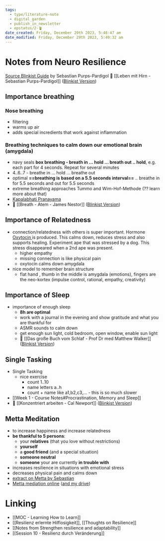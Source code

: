 ```yaml
---
tags:
  - type/literature-note
  - digital_garden
  - publish_in_newsletter
  - epstatus/2-🪴
date_created: Friday, December 29th 2023, 5:48:47 am
date_modified: Friday, December 29th 2023, 5:49:32 am
---
```

# Notes from Neuro Resilience
[Source Blinkist Guide](https://www.blinkist.com/en/app/guides/mit-neuro-resilienz-entspannt-bleiben-mit-sebastian-purps-pardigol) by Sebastian Purps-Pardigol
📖 [[Leben mit Hirn - Sebastian Purps-Pardigol]] ([Blinkist Version](https://www.blinkist.com/en/app/books/leben-mit-hirn-de))

## Importance breathing 
### Nose breathing
+ filtering
+ warms up air
+ adds special incredients that work against inflammation

### Breathing techniques to calm down our emotional brain (amygdala)

+ navy seals **box breathing - breath in ... hold ... breath out .. hold**, e.g. each part for 4 seconds. Repeat for several minutes
+ 4..6..7 - breathe in ... hold ... breathe out
+ optimal **==breathing is based on a 5.5 seconds interval==** .. breathe in for 5.5 seconds and out for 5.5 seconds
+ extreme breathing approaches Tummo and Wim-Hof-Methode (?? learn more about that)
+ [Kapalabhati Pranayama](https://www.artofliving.org/de-de/kapalabhati-pranayama-atemtechnik-f%C3%BCr-eine-%E2%80%9Estrahlende-stirn%E2%80%9C?gclid=Cj0KCQiA1rSsBhDHARIsANB4EJZNlQoZntVTFFg8kQHkT3FSDQQ19ZWaaxBwQMuhnxkmPJkTsl9h2z4aAr_OEALw_wcB)
+ 📖 [[Breath - Atem - James Nestor]] ([Blinkist Version](https://www.blinkist.com/en/app/books/breath-atem-de))

## Importance of Relatedness
+ connection/relatedness with others is super important. Hormone [Oxytocin ](https://en.wikipedia.org/wiki/Oxytocin) is produced. This calms down, reduces stress and also supports healing. Experiment ape that was stressed by a dog. This stress disappeared when a 2nd ape was present.
	+ higher empathy
	+ missing connection is like physical pain
	+ oxytocin calms down amygdala
+ nice model to remember brain structure
	+ flat hand , thumb in the middle is amygdala (emotions), fingers are the neo-kortex (impulse control, rational, empathy, creativity)

## Importance of Sleep
+ importance of enough sleep
	+ **8h are optimal**
	+ work with a journal in the evening and show gratitude and what you are thankful for
	+ ASMR sounds to calm down
	+ get enough sun light, cold bedroom, open window, enable sun light
	+ 📖 [[Das große Buch vom Schlaf - Prof Dr med Matthew Walker]] ([Blinkist Version](https://www.blinkist.com/en/app/books/das-grosse-buch-vom-schlaf-de))

## Single Tasking
+ Single Tasking
	+ nice exercise
		+ count 1..10
		+ name letters a..h
		+ count + name like a1,b2,c3,... - this is so much slower
+ [[Week 1 - Course Notes#Procrastination, Memory and Sleep]]
+ 📖 [[Konzentriert arbeiten - Cal Newport]] ([Blinkist Version](https://www.blinkist.com/en/app/books/konzentriert-arbeiten-de))

## Metta Meditation
+ to increase happiness and increase relatedness
+ **be thankful to 5 persons**:
	+ your **relatives** (that you love without restrictions)
	+ **yourself**
	+ a **good friend** (and a special situation)
	+ **someone neutral**
	+ **someone** your are currently **in trouble with**
+ increases resilience in situations with emotional stress
+ decreases physical pain and calms down
+ [extract on Metta by Sebastian](https://sebastian-purps-pardigol.com/dateien/Metta_Auszug_aus_Leben_mit_Hirn.pdf)
+ [Metta mediation online](https://leben-mit-hirn.de/metta.mp3) ([and my drive](https://drive.google.com/open?id=103Pw5tqeeHb9foAb3pzCKNm6g_a5ysXG&usp=drive_fs))

# Linking
+ [[MOC - Learning How to Learn]]
+ [[Resilienz erlernte Hilflosigkeit]], [[Thoughts on Resilience]]
+ [[Notes from Strengthen resilience and adaptability]]
+ [[Session 10 - Resilienz durch Veränderung]]
